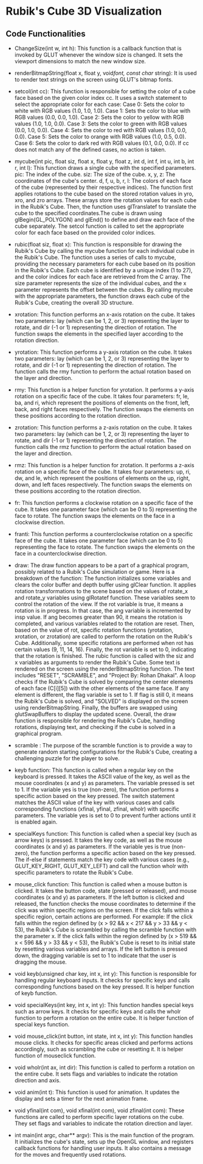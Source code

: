 # Rubik's Cube 3D Visualization

## Code Functionalities

- ChangeSize(int w, int h):
This function is a callback function that is invoked by GLUT whenever the window size is changed. It sets the viewport dimensions to match the new window size.

- renderBitmapString(float x, float y, void*font, const char* string):
It is used to render text strings on the screen using GLUT's bitmap fonts.

- setcol(int cc):
This function is responsible for setting the color of a cube face based on the given color index cc. It uses a switch statement to select the appropriate color for each case:
    Case 0: Sets the color to white with RGB values (1.0, 1.0, 1.0).
    Case 1: Sets the color to blue with RGB values (0.0, 0.0, 1.0).
    Case 2: Sets the color to yellow with RGB values (1.0, 1.0, 0.0).
    Case 3: Sets the color to green with RGB values (0.0, 1.0, 0.0).
    Case 4: Sets the color to red with RGB values (1.0, 0.0, 0.0).
    Case 5: Sets the color to orange with RGB values (1.0, 0.5, 0.0).
    Case 6: Sets the color to dark red with RGB values (0.1, 0.0, 0.0).
    If cc does not match any of the defined cases, no action is taken.

- mycube(int pic, float siz, float x, float y, float z, int d, int f, int u, int b, int r, int l):
This function draws a single cube with the specified parameters.
    pic: The index of the cube.
    siz: The size of the cube.
    x, y, z: The coordinates of the cube's center.
    d, f, u, b, r, l: The colors of each face of the cube (represented by their respective indices).
    The function first applies rotations to the cube based on the stored rotation values in yro, xro, and zro arrays. These arrays store the rotation values for each cube in the Rubik's Cube. Then, the function uses glTranslatef to translate the cube to the specified coordinates.The cube is drawn using glBegin(GL_POLYGON) and glEnd() to define and draw each face of the cube separately. The setcol function is called to set the appropriate color for each face based on the provided color indices.

- rubic(float siz, float x):
This function is responsible for drawing the Rubik's Cube by calling the mycube function for each individual cube in the Rubik's Cube. The function uses a series of calls to mycube, providing the necessary parameters for each cube based on its position in the Rubik's Cube. Each cube is identified by a unique index (1 to 27), and the color indices for each face are retrieved from the C array. The size parameter represents the size of the individual cubes, and the x parameter represents the offset between the cubes. By calling mycube with the appropriate parameters, the function draws each cube of the Rubik's Cube, creating the overall 3D structure.

- xrotation:
This function performs an x-axis rotation on the cube. It takes two parameters: lay (which can be 1, 2, or 3) representing the layer to rotate, and dir (-1 or 1) representing the direction of rotation. The function swaps the elements in the specified layer according to the rotation direction.

- yrotation:
This function performs a y-axis rotation on the cube. It takes two parameters: lay (which can be 1, 2, or 3) representing the layer to rotate, and dir (-1 or 1) representing the direction of rotation. The function calls the rmy function to perform the actual rotation based on the layer and direction.

- rmy:
This function is a helper function for yrotation. It performs a y-axis rotation on a specific face of the cube. It takes four parameters: fr, le, ba, and ri, which represent the positions of elements on the front, left, back, and right faces respectively. The function swaps the elements on these positions according to the rotation direction.

- zrotation:
This function performs a z-axis rotation on the cube. It takes two parameters: lay (which can be 1, 2, or 3) representing the layer to rotate, and dir (-1 or 1) representing the direction of rotation. The function calls the rmz function to perform the actual rotation based on the layer and direction.

- rmz:
This function is a helper function for zrotation. It performs a z-axis rotation on a specific face of the cube. It takes four parameters: up, ri, dw, and le, which represent the positions of elements on the up, right, down, and left faces respectively. The function swaps the elements on these positions according to the rotation direction.

- fr: This function performs a clockwise rotation on a specific face of the cube. It takes one parameter face (which can be 0 to 5) representing the face to rotate. The function swaps the elements on the face in a clockwise direction.

- franti: This function performs a counterclockwise rotation on a specific face of the cube. It takes one parameter face (which can be 0 to 5) representing the face to rotate. The function swaps the elements on the face in a counterclockwise direction.

- draw:
The draw function appears to be a part of a graphical program, possibly related to a Rubik's Cube simulation or game. Here is a breakdown of the function:
The function initializes some variables and clears the color buffer and depth buffer using glClear function. It applies rotation transformations to the scene based on the values of rotate_x and rotate_y variables using glRotatef function. These variables seem to control the rotation of the view.
If the rot variable is true, it means a rotation is in progress. In that case, the ang variable is incremented by insp value. If ang becomes greater than 90, it means the rotation is completed, and various variables related to the rotation are reset. Then, based on the value of rot, specific rotation functions (yrotation, xrotation, or zrotation) are called to perform the rotation on the Rubik's Cube. Additionally, some specific rotations are performed when rot has certain values (9, 11, 14, 16). Finally, the rot variable is set to 0, indicating that the rotation is finished.
The rubic function is called with the siz and x variables as arguments to render the Rubik's Cube.
Some text is rendered on the screen using the renderBitmapString function. The text includes "RESET", "SCRAMBLE", and "Project By: Rohan Dhakal". A loop checks if the Rubik's Cube is solved by comparing the center elements of each face (C[i][5]) with the other elements of the same face. If any element is different, the flag variable is set to 1. If flag is still 0, it means the Rubik's Cube is solved, and "SOLVED" is displayed on the screen using renderBitmapString. Finally, the buffers are swapped using glutSwapBuffers to display the updated scene.
Overall, the draw function is responsible for rendering the Rubik's Cube, handling rotations, displaying text, and checking if the cube is solved in a graphical program.

- scramble : The purpose of the scramble function is to provide a way to generate random starting configurations for the Rubik's Cube, creating a challenging puzzle for the player to solve.

- keyb function:
This function is called when a regular key on the keyboard is pressed.
It takes the ASCII value of the key, as well as the mouse coordinates (x and y) as parameters.
The variable pressed is set to 1.
If the variable yes is true (non-zero), the function performs a specific action based on the key pressed.
The switch statement matches the ASCII value of the key with various cases and calls corresponding functions (xfinal, yfinal, zfinal, wholr) with specific parameters.
The variable yes is set to 0 to prevent further actions until it is enabled again.

- specialKeys function:
This function is called when a special key (such as arrow keys) is pressed.
It takes the key code, as well as the mouse coordinates (x and y) as parameters.
If the variable yes is true (non-zero), the function performs a specific action based on the key pressed.
The if-else if statements match the key code with various cases (e.g., GLUT_KEY_RIGHT, GLUT_KEY_LEFT) and call the function wholr with specific parameters to rotate the Rubik's Cube.

- mouse_click function:
This function is called when a mouse button is clicked.
It takes the button code, state (pressed or released), and mouse coordinates (x and y) as parameters.
If the left button is clicked and released, the function checks the mouse coordinates to determine if the click was within specific regions on the screen.
If the click falls within a specific region, certain actions are performed. For example:
If the click falls within the region defined by (x > 92 && x < 217 && y > 33 && y < 53), the Rubik's Cube is scrambled by calling the scramble function with the parameter x.
If the click falls within the region defined by (x > 519 && x < 596 && y > 33 && y < 53), the Rubik's Cube is reset to its initial state by resetting various variables and arrays.
If the left button is pressed down, the dragging variable is set to 1 to indicate that the user is dragging the mouse.

- void keyb(unsigned char key, int x, int y):
This function is responsible for handling regular keyboard inputs. It checks for specific keys and calls corresponding functions based on the key pressed. It is helper function of keyb function.

- void specialKeys(int key, int x, int y): This function handles special keys such as arrow keys. It checks for specific keys and calls the wholr function to perform a rotation on the entire cube. It is helper function of special keys function.

- void mouse_click(int button, int state, int x, int y):
This function handles mouse clicks. It checks for specific areas clicked and performs actions accordingly, such as scrambling the cube or resetting it. It is helper function of mouseclick function.

- void wholr(int ax, int dir):
This function is called to perform a rotation on the entire cube. It sets flags and variables to indicate the rotation direction and axis.

- void anim(int t): This function is used for animation. It updates the display and sets a timer for the next animation frame.

- void yfinal(int com), void xfinal(int com), void zfinal(int com):
These functions are called to perform specific layer rotations on the cube. They set flags and variables to indicate the rotation direction and layer.

- int main(int argc, char** argv):
This is the main function of the program. It initializes the cube's state, sets up the OpenGL window, and registers callback functions for handling user inputs. It also contains a message for the moves and frequently used rotations.
